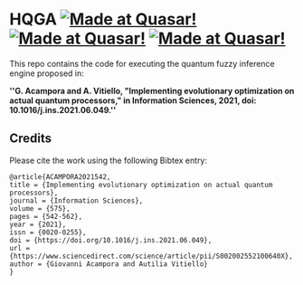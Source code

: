 # HQGA [![Made at Quasar!](https://img.shields.io/badge/Unina-%20QuasarLab-blue)](http://quasar.unina.it) [![Made at Quasar!](https://img.shields.io/badge/Documentation-%20Readthedocs-brightgreen)](https://hqga.readthedocs.io/en/latest/index.html) [![Made at Quasar!](https://img.shields.io/badge/Related-%20Paper-orange)](https://www.sciencedirect.com/science/article/abs/pii/S002002552100640X)

This repo contains the code for executing the quantum fuzzy inference engine proposed in:

**''G. Acampora and A. Vitiello, "Implementing evolutionary optimization on actual quantum processors,"
    in Information Sciences, 2021, doi: 10.1016/j.ins.2021.06.049.''**



## Credits

Please cite the work using the following Bibtex entry:

```text
@article{ACAMPORA2021542,
title = {Implementing evolutionary optimization on actual quantum processors},
journal = {Information Sciences},
volume = {575},
pages = {542-562},
year = {2021},
issn = {0020-0255},
doi = {https://doi.org/10.1016/j.ins.2021.06.049},
url = {https://www.sciencedirect.com/science/article/pii/S002002552100640X},
author = {Giovanni Acampora and Autilia Vitiello}
}

```

